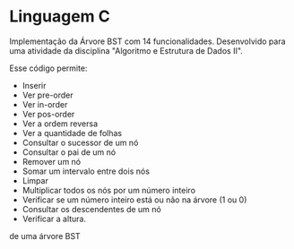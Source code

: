 # Linguagem C

Implementação da Árvore BST com 14 funcionalidades. 
Desenvolvido para uma atividade da disciplina "Algoritmo e Estrutura de Dados II".

Esse código permite:
  - Inserir
  - Ver pre-order
  - Ver in-order
  - Ver pos-order
  - Ver a ordem reversa
  - Ver a quantidade de folhas
  - Consultar o sucessor de um nó
  - Consultar o pai de um nó
  - Remover um nó
  - Somar um intervalo entre dois nós
  - Limpar
  - Multiplicar todos os nós por um número inteiro
  - Verificar se um número inteiro está ou não na árvore (1 ou 0)
  - Consultar os descendentes de um nó
  - Verificar a altura.

de uma árvore BST
